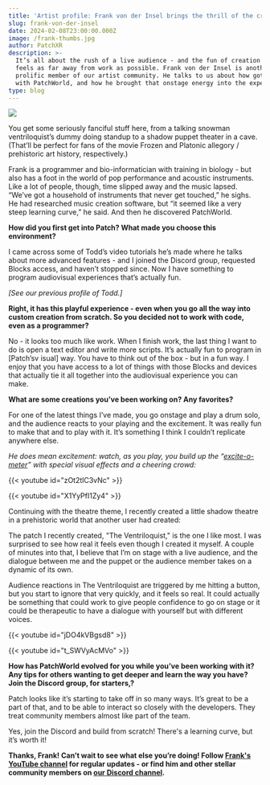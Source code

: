 ```yaml
---
title: 'Artist profile: Frank von der Insel brings the thrill of the crowd to Patch'
slug: frank-von-der-insel
date: 2024-02-08T23:00:00.000Z
image: /frank-thumbs.jpg
author: PatchXR
description: >-
  It’s all about the rush of a live audience - and the fun of creation that
  feels as far away from work as possible. Frank von der Insel is another
  prolific member of our artist community. He talks to us about how got active
  with PatchWorld, and how he brought that onstage energy into the experience.
type: blog
---
```


![](/frank-thumbs.jpg)

You get some seriously fanciful stuff here, from a talking snowman ventriloquist’s dummy doing standup to a shadow puppet theater in a cave. (That’ll be perfect for fans of the movie Frozen and Platonic allegory / prehistoric art history, respectively.)

Frank is a programmer and bio-informatician with training in biology - but also has a foot in the world of pop performance and acoustic instruments. Like a lot of people, though, time slipped away and the music lapsed. “We’ve got a household of instruments that never get touched,” he sighs. He had researched music creation software, but “it seemed like a very steep learning curve,” he said. And then he discovered PatchWorld.

**How did you first get into Patch? What made you choose this environment?**

I came across some of Todd’s video tutorials he’s made where he talks about more advanced features - and I joined the Discord group, requested Blocks access, and haven’t stopped since. Now I have something to program audiovisual experiences that’s actually fun. 

*\[See our previous profile of Todd.]*

**Right, it has this playful experience - even when you go all the way into custom creation from scratch. So you decided not to work with code, even as a programmer?**

No - it looks too much like work. When I finish work, the last thing I want to do is open a text editor and write more scripts. It’s actually fun to program in \[Patch’sv isual] way. You have to think out of the box - but in a fun way. I enjoy that you have access to a lot of things with those Blocks and devices that actually tie it all together into the audiovisual experience you can make. 

**What are some creations you’ve been working on? Any favorites?**

For one of the latest things I’ve made, you go onstage and play a drum solo, and the audience reacts to your playing and the excitement. It was really fun to make that and to play with it. It’s something I think I couldn’t replicate anywhere else.

*He does mean excitement: watch, as you play, you build up the “[excite-o-meter](https://youtube.com/shorts/zOt2tlC3vNc?feature=shared)” with special visual effects and a cheering crowd:*

{{< youtube id="zOt2tlC3vNc" >}}

{{< youtube id="X1YyPfI1Zy4" >}}

Continuing with the theatre theme, I recently created a little shadow theatre in a prehistoric world that another user had created:

The patch I recently created, "The Ventriloquist," is the one I like most. I was surprised to see how real it feels even though I created it myself. A couple of minutes into that, I believe that I’m on stage with a live audience, and the dialogue between me and the puppet or the audience member takes on a dynamic of its own.

Audience reactions in The Ventriloquist are triggered by me hitting a button, but you start to ignore that very quickly, and it feels so real. It could actually be something that could work to give people confidence to go on stage or it could be therapeutic to have a dialogue with yourself but with different voices. 

{{< youtube id="jDO4kVBgsd8" >}}

{{< youtube id="t_SWVyAcMVo" >}}

**How has PatchWorld evolved for you while you’ve been working with it? Any tips for others wanting to get deeper and learn the way you have? Join the Discord group, for starters,?**

Patch looks like it’s starting to take off in so many ways. It’s great to be a part of that, and to be able to interact so closely with the developers. They treat community members almost like part of the team. 

Yes, join the Discord and build from scratch! There's a learning curve, but it’s worth it!

**Thanks, Frank! Can’t wait to see what else you’re doing! Follow [Frank's YouTube channel](https://www.youtube.com/@fsnw2193) for regular updates - or find him and other stellar community members on [our Discord channel](https://discord.gg/gwMVhKWxbr).**

